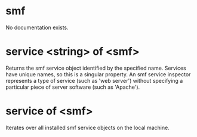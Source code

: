 # smf

No documentation exists.

# service &lt;string&gt; of &lt;smf&gt;

Returns the smf service object identified by the specified name. Services have unique names, so this is a singular property. An smf service inspector represents a type of service (such as &#39;web server&#39;) without specifying a particular piece of server software (such as &#39;Apache&#39;).

# service of &lt;smf&gt;

Iterates over all installed smf service objects on the local machine.

